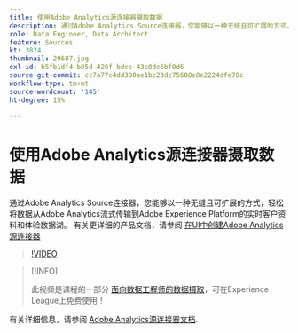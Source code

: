 ```yaml
---
title: 使用Adobe Analytics源连接器摄取数据
description: 通过Adobe Analytics Source连接器，您能够以一种无缝且可扩展的方式，轻松将数据从Adobe Analytics流式传输到Adobe Experience Platform的实时客户资料和体验数据湖。
role: Data Engineer, Data Architect
feature: Sources
kt: 3824
thumbnail: 29687.jpg
exl-id: b5fb1df4-b05d-426f-bdee-43e0de6bf0d6
source-git-commit: cc7a77c4dd380ae1bc23dc75608e8e2224dfe78c
workflow-type: tm+mt
source-wordcount: '145'
ht-degree: 15%

---
```


# 使用Adobe Analytics源连接器摄取数据

通过Adobe Analytics Source连接器，您能够以一种无缝且可扩展的方式，轻松将数据从Adobe Analytics流式传输到Adobe Experience Platform的实时客户资料和体验数据湖。 有关更详细的产品文档，请参阅 [在UI中创建Adobe Analytics源连接器](https://experienceleague.adobe.com/docs/experience-platform/sources/ui-tutorials/create/adobe-applications/analytics.html?lang=zh-Hans)

>[!VIDEO](https://video.tv.adobe.com/v/29687?quality=12&learn=on)

>[!INFO]
>
> 此视频是课程的一部分 [面向数据工程师的数据摄取](https://experienceleague.adobe.com/?lang=zh-Hans?recommended=ExperiencePlatform-D-1-2020.1.dataingestion)，可在Experience League上免费使用！

有关详细信息，请参阅 [Adobe Analytics源连接器文档](https://experienceleague.adobe.com/docs/experience-platform/sources/ui-tutorials/create/adobe-applications/analytics.html).
